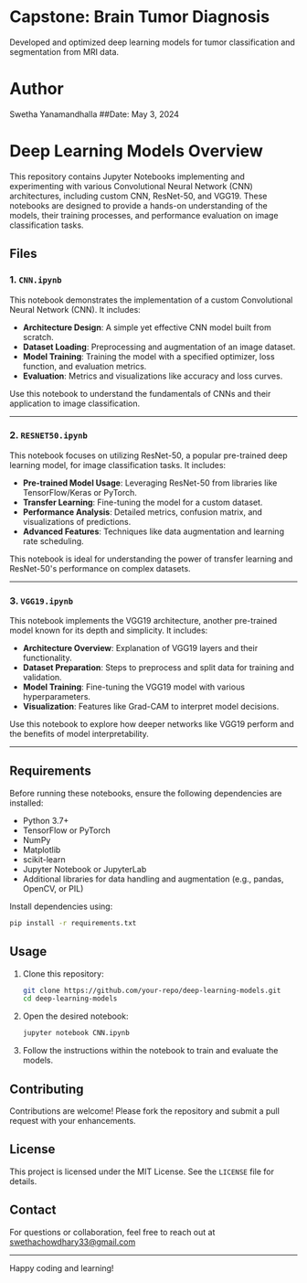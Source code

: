 
# Capstone: Brain Tumor Diagnosis
Developed and optimized deep learning models for tumor classification and segmentation from MRI data.

# Author
Swetha Yanamandhalla
##Date: May 3, 2024

# Deep Learning Models Overview

This repository contains Jupyter Notebooks implementing and experimenting with various Convolutional Neural Network (CNN) architectures, including custom CNN, ResNet-50, and VGG19. These notebooks are designed to provide a hands-on understanding of the models, their training processes, and performance evaluation on image classification tasks.

## Files

### 1. `CNN.ipynb`
This notebook demonstrates the implementation of a custom Convolutional Neural Network (CNN). It includes:
- **Architecture Design**: A simple yet effective CNN model built from scratch.
- **Dataset Loading**: Preprocessing and augmentation of an image dataset.
- **Model Training**: Training the model with a specified optimizer, loss function, and evaluation metrics.
- **Evaluation**: Metrics and visualizations like accuracy and loss curves.

Use this notebook to understand the fundamentals of CNNs and their application to image classification.

---

### 2. `RESNET50.ipynb`
This notebook focuses on utilizing ResNet-50, a popular pre-trained deep learning model, for image classification tasks. It includes:
- **Pre-trained Model Usage**: Leveraging ResNet-50 from libraries like TensorFlow/Keras or PyTorch.
- **Transfer Learning**: Fine-tuning the model for a custom dataset.
- **Performance Analysis**: Detailed metrics, confusion matrix, and visualizations of predictions.
- **Advanced Features**: Techniques like data augmentation and learning rate scheduling.

This notebook is ideal for understanding the power of transfer learning and ResNet-50's performance on complex datasets.

---

### 3. `VGG19.ipynb`
This notebook implements the VGG19 architecture, another pre-trained model known for its depth and simplicity. It includes:
- **Architecture Overview**: Explanation of VGG19 layers and their functionality.
- **Dataset Preparation**: Steps to preprocess and split data for training and validation.
- **Model Training**: Fine-tuning the VGG19 model with various hyperparameters.
- **Visualization**: Features like Grad-CAM to interpret model decisions.

Use this notebook to explore how deeper networks like VGG19 perform and the benefits of model interpretability.

---

## Requirements
Before running these notebooks, ensure the following dependencies are installed:
- Python 3.7+
- TensorFlow or PyTorch
- NumPy
- Matplotlib
- scikit-learn
- Jupyter Notebook or JupyterLab
- Additional libraries for data handling and augmentation (e.g., pandas, OpenCV, or PIL)

Install dependencies using:
```bash
pip install -r requirements.txt
```

## Usage
1. Clone this repository:
   ```bash
   git clone https://github.com/your-repo/deep-learning-models.git
   cd deep-learning-models
   ```
2. Open the desired notebook:
   ```bash
   jupyter notebook CNN.ipynb
   ```
3. Follow the instructions within the notebook to train and evaluate the models.

## Contributing
Contributions are welcome! Please fork the repository and submit a pull request with your enhancements.

## License
This project is licensed under the MIT License. See the `LICENSE` file for details.

## Contact
For questions or collaboration, feel free to reach out at swethachowdhary33@gmail.com

---

Happy coding and learning!

